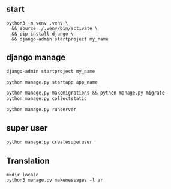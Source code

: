 ## start
```
python3 -m venv .venv \
  && source ./.venv/bin/activate \
  && pip install django \
  && django-admin startproject my_name
```


## django manage
```txt
django-admin startproject my_name

python manage.py startapp app_name

python manage.py makemigrations && python manage.py migrate
python manage.py collectstatic

python manage.py runserver
```




## super user
```txt
python manage.py createsuperuser
```


## Translation
```txt
mkdir locale
python3 manage.py makemessages -l ar
```
